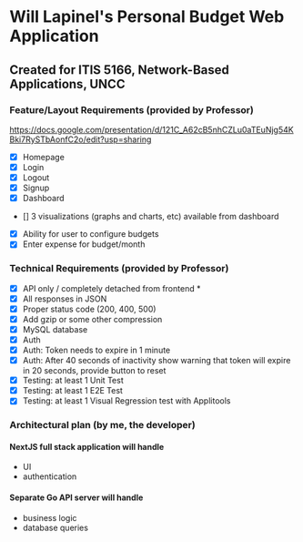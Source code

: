 # Will Lapinel's Personal Budget Web Application

## Created for ITIS 5166, Network-Based Applications, UNCC

### Feature/Layout Requirements (provided by Professor)

<https://docs.google.com/presentation/d/121C_A62cB5nhCZLu0aTEuNjg54KBki7RySTbAonfC2o/edit?usp=sharing>

- [x] Homepage
- [x] Login
- [x] Logout
- [x] Signup
- [x] Dashboard
- [] 3 visualizations (graphs and charts, etc) available from dashboard
- [x] Ability for user to configure budgets
- [x] Enter expense for budget/month

### Technical Requirements (provided by Professor)

- [x] API only / completely detached from frontend *
- [x] All responses in JSON
- [x] Proper status code (200, 400, 500)
- [x] Add gzip or some other compression
- [x] MySQL database
- [x] Auth
- [x] Auth: Token needs to expire in 1 minute
- [x] Auth: After 40 seconds of inactivity show warning that token will expire in 20 seconds, provide button to reset
- [x] Testing: at least 1 Unit Test
- [x] Testing: at least 1 E2E Test
- [x] Testing: at least 1 Visual Regression test with Applitools

### Architectural plan (by me, the developer)

#### NextJS full stack application will handle

- UI
- authentication

#### Separate Go API server will handle

- business logic
- database queries
